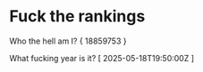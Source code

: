 # Fuck the rankings

Who the hell am I?
{ 18859753 }

What fucking year is it?
[ 2025-05-18T19:50:00Z ]
